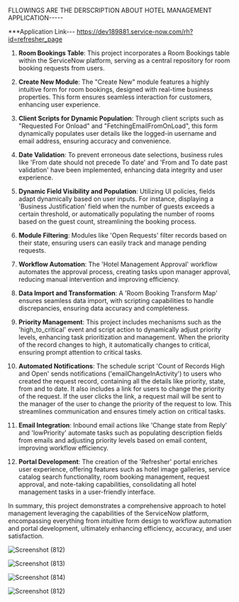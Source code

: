 FLLOWINGS ARE THE DERSCRIPTION ABOUT HOTEL MANAGEMENT APPLICATION-----

***Application Link--- https://dev189881.service-now.com/rh?id=refresher_page

1. **Room Bookings Table**: This project incorporates a Room Bookings table within the ServiceNow platform, serving as a central repository for room booking requests from users.

2. **Create New Module**: The "Create New" module features a highly intuitive form for room bookings, designed with real-time business properties. This form ensures seamless interaction for customers, enhancing user experience.

3. **Client Scripts for Dynamic Population**: Through client scripts such as "Requested For Onload" and "FetchingEmailFromOnLoad", this form dynamically populates user details like the logged-in username and email address, ensuring accuracy and convenience.

4. **Date Validation**: To prevent erroneous date selections, business rules like 'From date should not precede To date' and 'From and To date past validation' have been implemented, enhancing data integrity and user experience.

5. **Dynamic Field Visibility and Population**: Utilizing UI policies, fields adapt dynamically based on user inputs. For instance, displaying a 'Business Justification' field when the number of guests exceeds a certain threshold, or automatically populating the number of rooms based on the guest count, streamlining the booking process.

6. **Module Filtering**: Modules like 'Open Requests' filter records based on their state, ensuring users can easily track and manage pending requests.

7. **Workflow Automation**: The 'Hotel Management Approval' workflow automates the approval process, creating tasks upon manager approval, reducing manual intervention and improving efficiency.

8. **Data Import and Transformation**: A 'Room Booking Transform Map' ensures seamless data import, with scripting capabilities to handle discrepancies, ensuring data accuracy and completeness.

9. **Priority Management**: This project includes mechanisms such as the 'high_to_critical' event and script action to dynamically adjust priority levels, enhancing task prioritization and management. When the priority of the record changes to high, it automatically changes to critical, ensuring prompt attention to critical tasks.

10. **Automated Notifications**: The schedule script 'Count of Records High and Open' sends notifications ('emailChangeInActivity') to users who created the request record, containing all the details like priority, state, from and to date. It also includes a link for users to change the priority of the request. If the user clicks the link, a request mail will be sent to the manager of the user to change the priority of the request to low. This streamlines communication and ensures timely action on critical tasks.

11. **Email Integration**: Inbound email actions like 'Change state from Reply' and 'lowPriority' automate tasks such as populating description fields from emails and adjusting priority levels based on email content, improving workflow efficiency.

12. **Portal Development**: The creation of the 'Refresher' portal enriches user experience, offering features such as hotel image galleries, service catalog search functionality, room booking management, request approval, and note-taking capabilities, consolidating all hotel management tasks in a user-friendly interface.

In summary, this project demonstrates a comprehensive approach to hotel management leveraging the capabilities of the ServiceNow platform, encompassing everything from intuitive form design to workflow automation and portal development, ultimately enhancing efficiency, accuracy, and user satisfaction.

![Screenshot (812)](https://github.com/Sudipa333/ServiceNowIntegration/assets/75214438/c6e40d44-58b0-4204-a8a5-4c7e10d1e4a5)

![Screenshot (813)](https://github.com/Sudipa333/ServiceNowIntegration/assets/75214438/7a672f5a-eb01-4c8a-ba96-f433220f2f8d)

![Screenshot (814)](https://github.com/Sudipa333/ServiceNowIntegration/assets/75214438/5d5baa0c-4819-45d3-ab34-ff746a46fafa)



![Screenshot (812)](https://github.com/Sudipa333/ServiceNowIntegration/assets/75214438/c6e40d44-58b0-4204-a8a5-4c7e10d1e4a5)
